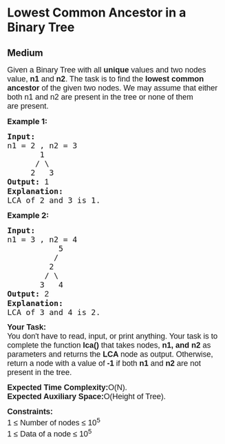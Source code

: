 # Lowest Common Ancestor in a Binary Tree
## Medium 
<div class="problem-statement" style="user-select: auto;">
                <p style="user-select: auto;"></p><p style="user-select: auto;"><span style="font-size: 18px; user-select: auto;"><span style="font-family: arial, helvetica, sans-serif; user-select: auto;">Given a Binary Tree with all <strong style="user-select: auto;">unique</strong> values and two nodes value,&nbsp;<strong style="user-select: auto;">n1</strong> and <strong style="user-select: auto;">n2</strong>. The task is to find the<strong style="user-select: auto;">&nbsp;lowest common ancestor</strong> of the given two nodes. We may assume that either both n1 and n2 are present in the tree or none of them are&nbsp;present. </span></span></p>

<p style="user-select: auto;"><span style="font-size: 18px; user-select: auto;"><strong style="user-select: auto;">Example 1:</strong></span></p>

<pre style="user-select: auto;"><span style="font-size: 18px; user-select: auto;"><strong style="user-select: auto;">Input:
</strong>n1 = 2 , n2 = 3  
&nbsp;      1 
&nbsp;     / \ 
&nbsp;    2   3
<strong style="user-select: auto;">Output: </strong><span style="font-family: arial, helvetica, sans-serif; user-select: auto;">1
</span><strong style="user-select: auto;">Explanation:
</strong></span><span style="font-size: 18px; user-select: auto;">LCA of 2 and 3 is 1.</span></pre>

<p style="user-select: auto;"><span style="font-size: 18px; user-select: auto;"><strong style="user-select: auto;">Example 2:</strong></span></p>

<pre style="user-select: auto;"><span style="font-size: 18px; user-select: auto;"><strong style="user-select: auto;">Input:
</strong>n1 = 3 , n2 = 4
           5    
      &nbsp;   /    
      &nbsp;  2  
      &nbsp; / \  
      &nbsp;3   4
<strong style="user-select: auto;">Output: </strong><span style="font-family: arial, helvetica, sans-serif; user-select: auto;">2
</span><strong style="user-select: auto;">Explanation:
</strong>LCA of 3 and 4 is 2.<strong style="user-select: auto;"> </strong></span></pre>

<p style="user-select: auto;"><span style="font-size: 18px; user-select: auto;"><span style="font-family: arial, helvetica, sans-serif; user-select: auto;"><strong style="user-select: auto;">Your Task:</strong><br style="user-select: auto;">
You don't have to read, input, or print anything. Your task is to complete the function <strong style="user-select: auto;">lca()&nbsp;</strong>that takes nodes, <strong style="user-select: auto;">n1, and n2</strong> as parameters and returns the&nbsp;<strong style="user-select: auto;">LCA </strong>node as output. Otherwise, return a node with a value of&nbsp;<strong style="user-select: auto;">-1</strong> if both <strong style="user-select: auto;">n1 </strong>and <strong style="user-select: auto;">n2 </strong>are not present in the tree.</span></span></p>

<p style="user-select: auto;"><span style="font-size: 18px; user-select: auto;"><span style="font-family: arial, helvetica, sans-serif; user-select: auto;"><strong style="user-select: auto;">Expected Time Complexity:</strong>O(N).<br style="user-select: auto;">
<strong style="user-select: auto;">Expected Auxiliary Space:</strong>O(Height of Tree).</span></span></p>

<p style="user-select: auto;"><span style="font-size: 18px; user-select: auto;"><span style="font-family: arial, helvetica, sans-serif; user-select: auto;"><strong style="user-select: auto;">Constraints:</strong><br style="user-select: auto;">
1 ≤ Number of nodes ≤ 10<sup style="user-select: auto;">5</sup><br style="user-select: auto;">
1 ≤ Data of a node ≤ 10<sup style="user-select: auto;">5</sup></span></span></p>
 <p style="user-select: auto;"></p>
            </div>